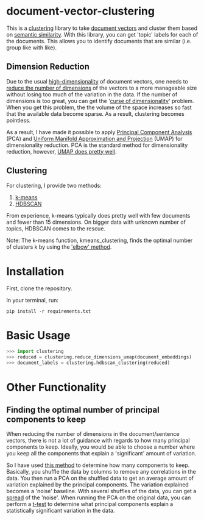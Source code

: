 # document-vector-clustering

This is a [clustering](https://en.wikipedia.org/wiki/Cluster_analysis) library to take [document vectors](https://towardsdatascience.com/document-embedding-techniques-fed3e7a6a25d) and cluster them based on [semantic similarity](https://en.wikipedia.org/wiki/Semantic_similarity#:~:text=Semantic%20similarity%20is%20a%20metric,as%20opposed%20to%20lexicographical%20similarity.). With this library, you can get 'topic' labels for each of the documents. This allows you to identify documents that are similar (i.e. group like with like).

## Dimension Reduction
Due to the usual [high-dimensionality](https://en.wikipedia.org/wiki/Dimension#Additional_dimensions) of document vectors, one needs to [reduce the number of dimensions](https://en.wikipedia.org/wiki/Dimensionality_reduction#:~:text=Dimensionality%20reduction%2C%20or%20dimension%20reduction,close%20to%20its%20intrinsic%20dimension.) of the vectors to a more manageable size without losing too much of the variation in the data. If the number of dimensions is too great, you can get the '[curse of dimensionality](https://en.wikipedia.org/wiki/Curse_of_dimensionality)' problem. When you get this problem, the the volume of the space increases so fast that the available data become sparse. As a result, clustering becomes pointless. 

As a result, I have made it possible to apply [Principal Component Analysis](https://en.wikipedia.org/wiki/Principal_component_analysis#:~:text=Principal%20component%20analysis%20(PCA)%20is,components%20and%20ignoring%20the%20rest.) (PCA) and [Uniform Manifold Approximation and Projection](https://arxiv.org/abs/1802.03426) (UMAP) for dimensionality reduction. PCA is the standard method for dimensionality reduction, however, [UMAP does pretty well](https://towardsdatascience.com/tsne-vs-umap-global-structure-4d8045acba17#:~:text=UMAP%20for%20Non%2DLinear%20Manifold&text=This%20is%20because%20PCA%20as,2D%20dimensionality%20of%20the%20data.).  

## Clustering
For clustering, I provide two methods:
1. [k-means](https://en.wikipedia.org/wiki/K-means_clustering)
2. [HDBSCAN](https://en.wikipedia.org/wiki/DBSCAN)

From experience, k-means typically does pretty well with few documents and fewer than 15 dimensions. On bigger data with unknown number of topics, HDBSCAN comes to the rescue.  

Note: The k-means function, kmeans_clustering, finds the optimal number of clusters k by using the ['elbow' method](https://www.geeksforgeeks.org/elbow-method-for-optimal-value-of-k-in-kmeans/). 

# Installation

First, clone the repository. 

In your terminal, run:  
```
pip install -r requirements.txt
```

# Basic Usage

```python
>>> import clustering
>>> reduced = clustering.reduce_dimensions_umap(document_embeddings)
>>> document_labels = clustering.hdbscan_clustering(reduced)
```

# Other Functionality

## Finding the optimal number of principal components to keep
When reducing the number of dimensions in the document/sentence vectors, there is not a lot of guidance with regards to how many principal components to keep. Ideally, you would be able to choose a number where you keep all the components that explain a 'significant' amount of variation.  

So I have used [this method](https://towardsdatascience.com/how-to-tune-hyperparameters-of-tsne-7c0596a18868) to determine how many components to keep. Basically, you shuffle the data by columns to remove any correlations in the data. You then run a PCA on the shuffled data to get an average amount of variation explained by the principal components. The variation explained becomes a 'noise' baseline. With several shuffles of the data, you can get a [spread](https://en.wikipedia.org/wiki/Statistical_dispersion) of the 'noise'. When running the PCA on the original data, you can perform a [t-test](https://en.wikipedia.org/wiki/Student%27s_t-test) to determine what principal components explain a statistically significant variation in the data. 